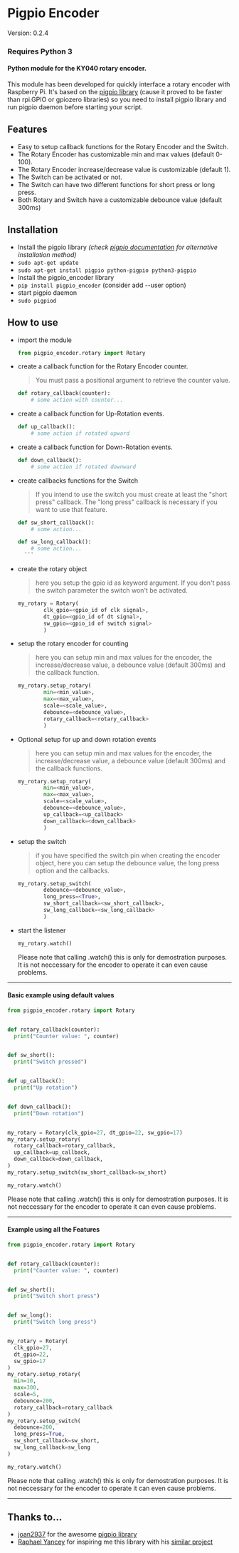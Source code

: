 # Pigpio Encoder

Version: 0.2.4
### Requires Python 3

#### Python module for the KY040 rotary encoder.
This module has been developed for quickly interface a rotary encoder with Raspberry Pi.
It's based on the [pigpio library](http://abyz.me.uk/rpi/pigpio/python.html) (cause it proved to be faster than rpi.GPIO or gpiozero libraries) so you need to install pigpio library and run pigpio daemon before starting your script.

## Features
- Easy to setup callback functions for the Rotary Encoder and the Switch.
- The Rotary Encoder has customizable min and max values (default 0-100).
- The Rotary Encoder increase/decrease value is customizable (default 1).
- The Switch can be activated or not.
- The Switch can have two different functions for short press or long press.
- Both Rotary and Switch have a customizable debounce value (default 300ms)

## Installation
- Install the pigpio library *(check [pigpio documentation](http://abyz.me.uk/rpi/pigpio/download.html) for alternative installation method)*
 - `sudo apt-get update`
 - `sudo apt-get install pigpio python-pigpio python3-pigpio`
- Install the pigpio_encoder library
 - `pip install pigpio_encoder` (consider add --user option)
- start pigpio daemon
 - `sudo pigpiod`

## How to use
- import the module
    ```python
    from pigpio_encoder.rotary import Rotary
    ```
- create a callback function for the Rotary Encoder counter.
    > You must pass a positional argument to retrieve the counter value.

    ```python
    def rotary_callback(counter):
        # some action with counter...
    ```

- create a callback function for Up-Rotation events.

    ```python
    def up_callback():
        # some action if rotated upward
    ```

- create a callback function for Down-Rotation events.

    ```python
    def down_callback():
        # some action if rotated downward
    ```

- create callbacks functions for the Switch
    > If you intend to use the switch you must create at least the "short press" callback. The "long press" callback is necessary if you want to use that feature.

    ```python
    def sw_short_callback():
        # some action...
    ```
    ```python
    def sw_long_callback():
        # some action...
      ```
- create the rotary object
    > here you setup the gpio id as keyword argument. If you don't pass the switch parameter the switch won't be activated.

    ```python
    my_rotary = Rotary(
            clk_gpio=<gpio_id of clk signal>,
            dt_gpio=<gpio_id of dt signal>,
            sw_gpio=<gpio_id of switch signal>
            )
    ```
- setup the rotary encoder for counting
    > here you can setup min and max values for the encoder, the increase/decrease value, a debounce value (default 300ms) and the callback function.

    ```python
    my_rotary.setup_rotary(
            min=<min_value>,
            max=<max_value>,
            scale=<scale_value>,
            debounce=<debounce_value>,
            rotary_callback=<rotary_callback>
            )
    ```

- Optional setup for up and down rotation events
    > here you can setup min and max values for the encoder, the increase/decrease value, a debounce value (default 300ms) and the callback functions.

    ```python
    my_rotary.setup_rotary(
            min=<min_value>,
            max=<max_value>,
            scale=<scale_value>,
            debounce=<debounce_value>,
            up_callback=<up_callback>
            down_callback=<down_callback>
            )
    ```


- setup the switch
    > if you have specified the switch pin when creating the encoder object, here you can setup the debounce value, the long press option and the callbacks.

    ```python
    my_rotary.setup_switch(
            debounce=<debounce_value>,
            long_press=<True>,
            sw_short_callback=<sw_short_callback>,
            sw_long_callback=<sw_long_callback>
            )
    ```

- start the listener
    ```python
    my_rotary.watch()
    ```
  Please note that calling .watch() this is only for demostration purposes. It is not neccessary for the encoder to operate it can even cause problems.


___
#### Basic example using default values

```python
from pigpio_encoder.rotary import Rotary


def rotary_callback(counter):
  print("Counter value: ", counter)


def sw_short():
  print("Switch pressed")


def up_callback():
  print("Up rotation")


def down_callback():
  print("Down rotation")


my_rotary = Rotary(clk_gpio=27, dt_gpio=22, sw_gpio=17)
my_rotary.setup_rotary(
  rotary_callback=rotary_callback,
  up_callback=up_callback,
  down_callback=down_callback,
)
my_rotary.setup_switch(sw_short_callback=sw_short)

my_rotary.watch()
```
  Please note that calling .watch() this is only for demostration purposes. It is not neccessary for the encoder to operate it can even cause problems.


___

#### Example using all the Features

```python
from pigpio_encoder.rotary import Rotary


def rotary_callback(counter):
  print("Counter value: ", counter)


def sw_short():
  print("Switch short press")


def sw_long():
  print("Switch long press")


my_rotary = Rotary(
  clk_gpio=27,
  dt_gpio=22,
  sw_gpio=17
)
my_rotary.setup_rotary(
  min=10,
  max=300,
  scale=5,
  debounce=200,
  rotary_callback=rotary_callback
)
my_rotary.setup_switch(
  debounce=200,
  long_press=True,
  sw_short_callback=sw_short,
  sw_long_callback=sw_long
)

my_rotary.watch()

```
  Please note that calling .watch() this is only for demostration purposes. It is not neccessary for the encoder to operate it can even cause problems.

___

## Thanks to...
- [joan2937](https://github.com/joan2937) for the awesome [pigpio library](https://github.com/joan2937/pigpio)
- [Raphael Yancey](https://github.com/raphaelyancey) for inspiring me this library with his [similar project](https://github.com/raphaelyancey/pyKY040)
